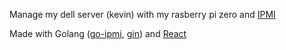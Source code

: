 Manage my dell server (kevin) with my rasberry pi zero and [IPMI](https://www.intel.com/content/dam/www/public/us/en/documents/specification-updates/ipmi-intelligent-platform-mgt-interface-spec-2nd-gen-v2-0-spec-update.pdf)

Made with Golang ([go-ipmi](https://github.com/bougou/go-ipmi), [gin](https://github.com/gin-gonic/gin)) and [React](https://github.com/facebook/react/)
